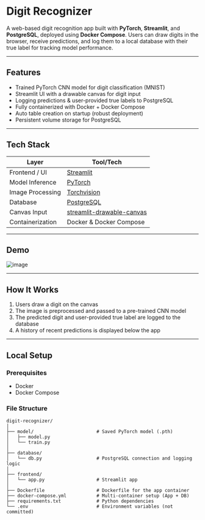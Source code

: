 # Digit Recognizer

A web-based digit recognition app built with **PyTorch**, **Streamlit**, and **PostgreSQL**, deployed using **Docker Compose**. Users can draw digits in the browser, receive predictions, and log them to a local database with their true label for tracking model performance.

---

##  Features

-  Trained PyTorch CNN model for digit classification (MNIST)
-  Streamlit UI with a drawable canvas for digit input
-  Logging predictions & user-provided true labels to PostgreSQL
-  Fully containerized with Docker + Docker Compose
-  Auto table creation on startup (robust deployment)
-  Persistent volume storage for PostgreSQL

---

##  Tech Stack

| Layer           | Tool/Tech          |
|------------------|---------------------|
| Frontend / UI     | [Streamlit](https://streamlit.io) |
| Model Inference   | [PyTorch](https://pytorch.org) |
| Image Processing  | [Torchvision](https://pytorch.org/vision/) |
| Database          | [PostgreSQL](https://www.postgresql.org/) |
| Canvas Input      | [streamlit-drawable-canvas](https://github.com/andfanilo/streamlit-drawable-canvas) |
| Containerization  | Docker & Docker Compose |

---

##  Demo

![image](https://github.com/user-attachments/assets/afbce585-1727-401c-86db-454d5d5359f9)


---

##  How It Works

1. Users draw a digit on the canvas
2. The image is preprocessed and passed to a pre-trained CNN model
3. The predicted digit and user-provided true label are logged to the database
4. A history of recent predictions is displayed below the app

---

##  Local Setup

### Prerequisites

- Docker
- Docker Compose

### File Structure

```none
digit-recognizer/
│
├── model/                       # Saved PyTorch model (.pth)
│   ├── model.py
│   └── train.py
│
├── database/
│   └── db.py                    # PostgreSQL connection and logging logic
│
├── frontend/
│   └── app.py                   # Streamlit app
│
├── Dockerfile                   # Dockerfile for the app container
├── docker-compose.yml           # Multi-container setup (App + DB)
├── requirements.txt             # Python dependencies
└── .env                         # Environment variables (not committed)
```

